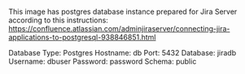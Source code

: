 This image has postgres database instance prepared for Jira Server according to this instructions: https://confluence.atlassian.com/adminjiraserver/connecting-jira-applications-to-postgresql-938846851.html

Database Type: Postgres
Hostname: db
Port: 5432
Database: jiradb
Username: dbuser
Password: password
Schema: public
